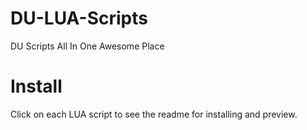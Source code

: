 # DU-LUA-Scripts
DU Scripts All In One Awesome Place

# Install
Click on each LUA script to see the readme for installing and preview.
